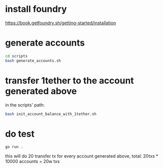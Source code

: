 # install foundry
https://book.getfoundry.sh/getting-started/installation

# generate accounts
```bash
cd scripts
bash generate_accounts.sh
```

# transfer 1tether to the account generated above
in the scripts' path:
```bash
bash init_account_balance_with_1tether.sh
```

# do test
```
go run .
```

this will do 20 transfer tx for every account generated above, total: 20txs * 10000 accounts = 20w txs
